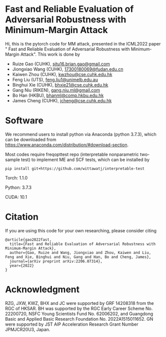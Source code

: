 
# Fast and Reliable Evaluation of Adversarial Robustness with Minimum-Margin Attack
Hi, this is the pytorch code for MM attack, presented in the ICML2022 paper " Fast and Reliable Evaluation of Adversarial Robustness with
Minimum-Margin Attack". This work is done by  

- Ruize Gao (CUHK), sjtu16.brian.gao@gmail.com
- Jiongxiao Wang (CUHK), 17300180069@fudan.edu.cn
- Kaiwen Zhou (CUHK), kwzhou@cse.cuhk.edu.hk
- Feng Liu (UTS), feng.liu1@unimelb.edu.au  
- Binghui Xie (CUHK), bhxie21@cse.cuhk.edu.hk
- Gang Niu (RIKEN), gang.niu.ml@gmail.com 
- Bo Han (HKBU), bhanml@comp.hkbu.edu.hk    
- James Cheng (CUHK), jcheng@cse.cuhk.edu.hk
# Software
We recommend users to install python via Anaconda (python 3.7.3), which can be downloaded from https://www.anaconda.com/distribution/#download-section.  

Most codes require freqopttest repo (interpretable nonparametric two-sample test) to implement ME and SCF tests, which can be installed by  
```
pip install git+https://github.com/wittawatj/interpretable-test
```
Torch: 1.1.0  

Python: 3.7.3  

CUDA: 10.1  

# Citation
If you are using this code for your own researching, please consider citing
```
@article{gao2022fast,
  title={Fast and Reliable Evaluation of Adversarial Robustness with Minimum-Margin Attack},
  author={Gao, Ruize and Wang, Jiongxiao and Zhou, Kaiwen and Liu, Feng and Xie, Binghui and Niu, Gang and Han, Bo and Cheng, James},
  journal={arXiv preprint arXiv:2206.07314},
  year={2022}
}
```

# Acknowledgment
RZG, JXW, KWZ, BHX and JC were supported by GRF 14208318 from the RGC of HKSAR. BH was supported by the RGC Early Career Scheme No. 22200720, NSFC Young Scientists Fund No. 62006202, and Guangdong Basic and Applied Basic Research Foundation No. 2022A1515011652. GN were supported by JST AIP Acceleration Research Grant Number JPMJCR20U3, Japan. 


